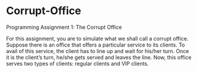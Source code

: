 # Corrupt-Office
Programming Assignment 1: The Corrupt Office

For this assignment, you are to simulate what we shall call a corrupt office. Suppose there
is an office that offers a particular service to its clients. To avail of this service, the client
has to line up and wait for his/her turn. Once it is the client’s turn, he/she gets served and
leaves the line. Now, this office serves two types of clients: regular clients and VIP
clients.
